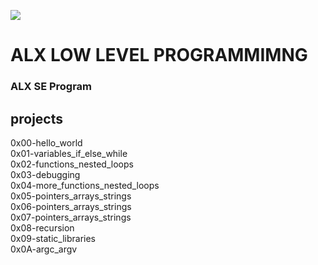 ![](https://upload.wikimedia.org/wikipedia/commons/thumb/1/18/C_Programming_Language.svg/64px-C_Programming_Language.svg.png)
# ALX LOW LEVEL PROGRAMMIMNG
### ALX SE Program
## projects
 0x00-hello_world  
 0x01-variables_if_else_while  
 0x02-functions_nested_loops  
 0x03-debugging  
 0x04-more_functions_nested_loops  
 0x05-pointers_arrays_strings  
 0x06-pointers_arrays_strings  
 0x07-pointers_arrays_strings  
 0x08-recursion  
 0x09-static_libraries  
 0x0A-argc_argv  
